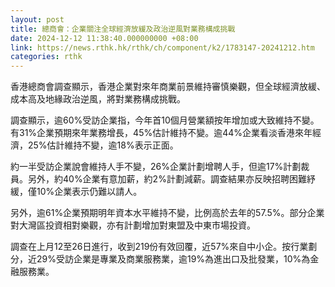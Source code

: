 ```yaml
---
layout: post
title: 總商會：企業關注全球經濟放緩及政治逆風對業務構成挑戰
date: 2024-12-12 11:38:40.000000000 +08:00
link: https://news.rthk.hk/rthk/ch/component/k2/1783147-20241212.htm
categories: rthk
---
```


香港總商會調查顯示，香港企業對來年商業前景維持審慎樂觀，但全球經濟放緩、成本高及地緣政治逆風，將對業務構成挑戰。

調查顯示，逾60%受訪企業指，今年首10個月營業額按年增加或大致維持不變。有31%企業預期來年業務增長，45%估計維持不變。逾44%企業看淡香港來年經濟，25%估計維持不變，逾18%表示正面。

約一半受訪企業說會維持人手不變，26%企業計劃增聘人手，但逾17%計劃裁員。另外，約40%企業有意加薪，約2%計劃減薪。調查結果亦反映招聘困難紓緩，僅10%企業表示仍難以請人。

另外，逾61%企業預期明年資本水平維持不變，比例高於去年的57.5%。部分企業對大灣區投資相對樂觀，亦有計劃增加對東盟及中東市場投資。

調查在上月12至26日進行，收到219份有效回覆，近57%來自中小企。按行業劃分，近29%受訪企業是專業及商業服務業，逾19%為進出口及批發業，10%為金融服務業。
